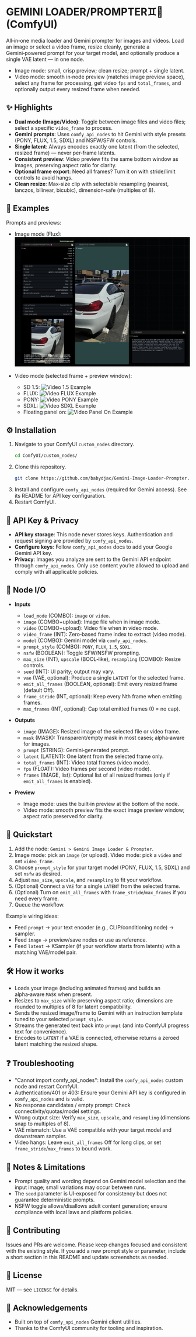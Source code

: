 
# GEMINI LOADER/PROMPTER♊︎🔮 (ComfyUI)

All‑in‑one media loader and Gemini prompter for images and videos. Load an image or select a video frame, resize cleanly, generate a Gemini‑powered prompt for your target model, and optionally produce a single VAE latent — in one node.

- Image mode: small, crisp preview; clean resize; prompt + single latent.
- Video mode: smooth in‑node preview (matches image preview space), select any frame for processing, get video `fps` and `total_frames`, and optionally output every resized frame when needed.

## ✨ Highlights

- **Dual mode (Image/Video)**: Toggle between image files and video files; select a specific `video_frame` to process.
- **Gemini prompts**: Uses `comfy_api_nodes` to hit Gemini with style presets (PONY, FLUX, 1.5, SDXL) and NSFW/SFW controls.
- **Single latent**: Always encodes exactly one latent (from the selected, resized frame) — never per‑frame latents.
- **Consistent preview**: Video preview fits the same bottom window as images, preserving aspect ratio for clarity.
- **Optional frame export**: Need all frames? Turn it on with stride/limit controls to avoid hangs.
- **Clean resize**: Max‑size clip with selectable resampling (nearest, lanczos, bilinear, bicubic), dimension‑safe (multiples of 8).

## 📸 Examples

Prompts and previews:

- Image mode (Flux): ![Image Flux Example](IMAGEFLUXEXAMPLE.png)

- Video mode (selected frame + preview window):
  - SD 1.5: ![Video 1.5 Example](VIDEO1.5EXAMPLE.png)
  - FLUX: ![Video FLUX Example](VIDEOFLUXEXAMPLE.png)
  - PONY: ![Video PONY Example](VIDEOPONYEXAMPLE.png)
  - SDXL: ![Video SDXL Example](VIDEOSDXLEXAMPLE.png)
  - Floating panel on: ![Video Panel On Example](VIDEO%20PANELONEXAMPLE.png)

## ⚙️ Installation

1. Navigate to your ComfyUI `custom_nodes` directory.
   ```bash
   cd ComfyUI/custom_nodes/
   ```
2. Clone this repository.
   ```bash
   git clone https://github.com/babydjac/Gemini-Image-Loader-Prompter.git
   ```
3. Install and configure `comfy_api_nodes` (required for Gemini access). See its README for API key configuration.
4. Restart ComfyUI.

## 🔑 API Key & Privacy

- **API key storage**: This node never stores keys. Authentication and request signing are provided by `comfy_api_nodes`.
- **Configure keys**: Follow `comfy_api_nodes` docs to add your Google Gemini API key.
- **Privacy**: Images you analyze are sent to the Gemini API endpoint through `comfy_api_nodes`. Only use content you’re allowed to upload and comply with all applicable policies.

## 🧩 Node I/O

- **Inputs**
  - `load_mode` (COMBO): `image` or `video`.
  - `image` (COMBO+upload): Image file when in image mode.
  - `video` (COMBO+upload): Video file when in video mode.
  - `video_frame` (INT): Zero‑based frame index to extract (video mode).
  - `model` (COMBO): Gemini model via `comfy_api_nodes`.
  - `prompt_style` (COMBO): `PONY`, `FLUX`, `1.5`, `SDXL`.
  - `nsfw` (BOOLEAN): Toggle SFW/NSFW prompting.
  - `max_size` (INT), `upscale` (BOOL‑like), `resampling` (COMBO): Resize controls.
  - `seed` (INT): UI parity; output may vary.
  - `vae` (VAE, optional): Produce a single `LATENT` for the selected frame.
  - `emit_all_frames` (BOOLEAN, optional): Emit every resized frame (default Off).
  - `frame_stride` (INT, optional): Keep every Nth frame when emitting frames.
  - `max_frames` (INT, optional): Cap total emitted frames (0 = no cap).

- **Outputs**
  - `image` (IMAGE): Resized image of the selected file or video frame.
  - `mask` (MASK): Transparent/empty mask in most cases; alpha‑aware for images.
  - `prompt` (STRING): Gemini‑generated prompt.
  - `latent` (LATENT): One latent from the selected frame only.
  - `total_frames` (INT): Video total frames (video mode).
  - `fps` (FLOAT): Video frames per second (video mode).
  - `frames` (IMAGE, list): Optional list of all resized frames (only if `emit_all_frames` is enabled).

- **Preview**
  - Image mode: uses the built‑in preview at the bottom of the node.
  - Video mode: smooth preview fits the exact image preview window; aspect ratio preserved for clarity.

## 🚀 Quickstart

1. Add the node: `Gemini > Gemini Image Loader & Prompter`.
2. Image mode: pick an `image` (or upload). Video mode: pick a `video` and set `video_frame`.
3. Choose `prompt_style` for your target model (PONY, FLUX, 1.5, SDXL) and set `nsfw` as desired.
4. Adjust `max_size`, `upscale`, and `resampling` to fit your workflow.
5. (Optional) Connect a `VAE` for a single `LATENT` from the selected frame.
6. (Optional) Turn on `emit_all_frames` with `frame_stride`/`max_frames` if you need every frame.
7. Queue the workflow.

Example wiring ideas:
- Feed `prompt` → your text encoder (e.g., CLIP/conditioning node) → sampler.
- Feed `image` → preview/save nodes or use as reference.
- Feed `latent` → KSampler (if your workflow starts from latents) with a matching VAE/model pair.

## 🛠️ How it works

- Loads your image (including animated frames) and builds an alpha‑aware `MASK` when present.
- Resizes to `max_size` while preserving aspect ratio; dimensions are rounded to multiples of 8 for latent compatibility.
- Sends the resized image/frame to Gemini with an instruction template tuned to your selected `prompt_style`.
- Streams the generated text back into `prompt` (and into ComfyUI progress text for convenience).
- Encodes to `LATENT` if a VAE is connected, otherwise returns a zeroed latent matching the resized shape.

## ❓ Troubleshooting

- "Cannot import comfy_api_nodes": Install the `comfy_api_nodes` custom node and restart ComfyUI.
- Authentication/401 or 403: Ensure your Gemini API key is configured in `comfy_api_nodes` and is valid.
- No response candidates / empty prompt: Check connectivity/quotas/model settings.
- Wrong output size: Verify `max_size`, `upscale`, and `resampling` (dimensions snap to multiples of 8).
- VAE mismatch: Use a VAE compatible with your target model and downstream sampler.
- Video hangs: Leave `emit_all_frames` Off for long clips, or set `frame_stride`/`max_frames` to bound work.

## 🧪 Notes & Limitations

- Prompt quality and wording depend on Gemini model selection and the input image; small variations may occur between runs.
- The `seed` parameter is UI‑exposed for consistency but does not guarantee deterministic prompts.
- NSFW toggle allows/disallows adult content generation; ensure compliance with local laws and platform policies.

## 🤝 Contributing

Issues and PRs are welcome. Please keep changes focused and consistent with the existing style. If you add a new prompt style or parameter, include a short section in this README and update screenshots as needed.

## 📄 License

MIT — see `LICENSE` for details.

## 🙏 Acknowledgements

- Built on top of `comfy_api_nodes` Gemini client utilities.
- Thanks to the ComfyUI community for tooling and inspiration.
